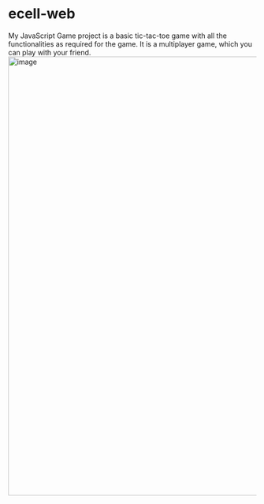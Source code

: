 # ecell-web
My JavaScript Game project is a basic tic-tac-toe game with all the functionalities as required for the game. It is a multiplayer game, which you can play with your friend. 
<img width="1919" height="889" alt="image" src="https://github.com/user-attachments/assets/8295edc0-8bb7-407c-9481-646fcb6e1187" />
